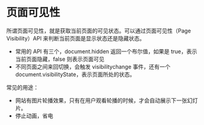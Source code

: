 # 页面可见性

所谓页面可见性，就是获取当前页面的可见状态。可以通过页面可见性（Page Visibility）API 来判断当前页面是显示状态还是隐藏状态。

- 常用的 API 有三个，document.hidden 返回一个布尔值，如果是 true，表示当前页面隐藏，false 则表示页面可见
- 不同页面之间来回切换，会触发 visibilitychange 事件，还有一个 document.visibilityState，表示页面所处的状态。

常见的用途：

- 网站有图片轮播效果，只有在用户观看轮播的时候，才会自动展示下一张幻灯片。
- 停止动画，省电